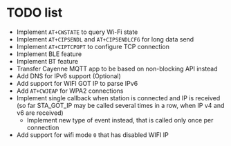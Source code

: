 # TODO list

- Implement `AT+CWSTATE` to query Wi-Fi state
- Implement `AT+CIPSENDL` and `AT+CIPSENDLCFG` for long data send
- Implement `AT+CIPTCPOPT` to configure TCP connection
- Implement BLE feature
- Implement BT feature
- Transfer Cayenne MQTT app to be based on non-blocking API instead
- Add DNS for IPv6 support (Optional)
- Add support for WIFI GOT IP to parse IPv6
- Add `AT+CWJEAP` for WPA2 connections
- Implement single callback when station is connected and IP is received (so far STA_GOT_IP may be called several times in a row, when IP v4 and v6 are received)
   - Implement new type of event instead, that is called only once per connection
- Add support for wifi mode `0` that has disabled WIFI IP